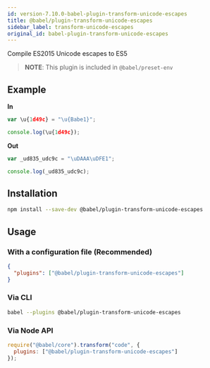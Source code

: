 ```yaml
---
id: version-7.10.0-babel-plugin-transform-unicode-escapes
title: @babel/plugin-transform-unicode-escapes
sidebar_label: transform-unicode-escapes
original_id: babel-plugin-transform-unicode-escapes
---
```


Compile ES2015 Unicode escapes to ES5

> **NOTE**: This plugin is included in `@babel/preset-env`

## Example

**In**

```javascript
var \u{1d49c} = "\u{Babe1}";

console.log(\u{1d49c});
```

**Out**

```javascript
var _ud835_udc9c = "\uDAAA\uDFE1";

console.log(_ud835_udc9c);
```

## Installation

```sh
npm install --save-dev @babel/plugin-transform-unicode-escapes
```

## Usage

### With a configuration file (Recommended)

```json
{
  "plugins": ["@babel/plugin-transform-unicode-escapes"]
}
```

### Via CLI

```sh
babel --plugins @babel/plugin-transform-unicode-escapes
```

### Via Node API

```javascript
require("@babel/core").transform("code", {
  plugins: ["@babel/plugin-transform-unicode-escapes"]
});
```
